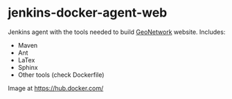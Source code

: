 # jenkins-docker-agent-web

Jenkins agent with the tools needed to build [GeoNetwork](https://www.geonetwork-opensource.org) website.
Includes:
* Maven
* Ant
* LaTex
* Sphinx
* Other tools (check Dockerfile)

Image at https://hub.docker.com/
